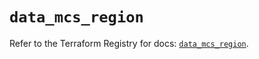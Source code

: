 # `data_mcs_region`

Refer to the Terraform Registry for docs: [`data_mcs_region`](https://registry.terraform.io/providers/mailrucloudsolutions/mcs/0.6.14/docs/data-sources/region).
